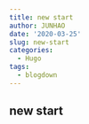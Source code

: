 ```yaml
---
title: new start
author: JUNHAO
date: '2020-03-25'
slug: new-start
categories:
  - Hugo
tags:
  - blogdown
---
```

## new start